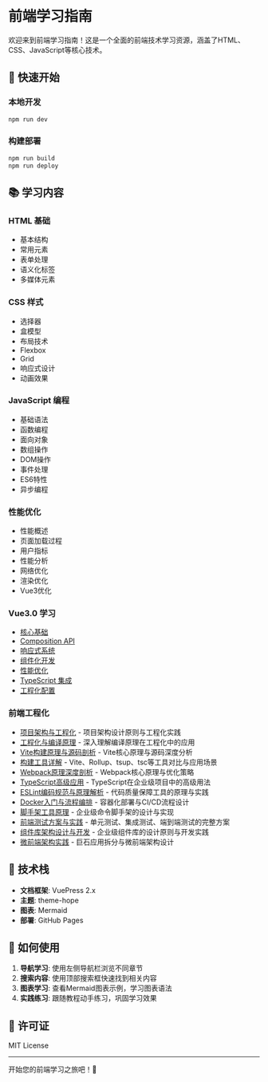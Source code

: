# 前端学习指南

欢迎来到前端学习指南！这是一个全面的前端技术学习资源，涵盖了HTML、CSS、JavaScript等核心技术。

## 🚀 快速开始

### 本地开发
```bash
npm run dev
```

### 构建部署
```bash
npm run build
npm run deploy
```

## 📚 学习内容

### HTML 基础
- 基本结构
- 常用元素
- 表单处理
- 语义化标签
- 多媒体元素

### CSS 样式
- 选择器
- 盒模型
- 布局技术
- Flexbox
- Grid
- 响应式设计
- 动画效果

### JavaScript 编程
- 基础语法
- 函数编程
- 面向对象
- 数组操作
- DOM操作
- 事件处理
- ES6特性
- 异步编程

### 性能优化
- 性能概述
- 页面加载过程
- 用户指标
- 性能分析
- 网络优化
- 渲染优化
- Vue3优化

### Vue3.0 学习
- [核心基础](./vue3/basics.md)
- [Composition API](./vue3/composition-api.md)
- [响应式系统](./vue3/reactivity.md)
- [组件化开发](./vue3/components.md)
- [性能优化](./vue3/performance.md)
- [TypeScript 集成](./vue3/typescript.md)
- [工程化配置](./vue3/engineering.md)

### 前端工程化
- [项目架构与工程化](./engineering/architecture.md) - 项目架构设计原则与工程化实践
- [工程化与编译原理](./engineering/compilation.md) - 深入理解编译原理在工程化中的应用
- [Vite构建原理与源码剖析](./engineering/vite-deep-dive.md) - Vite核心原理与源码深度分析
- [构建工具详解](./engineering/build-tools.md) - Vite、Rollup、tsup、tsc等工具对比与应用场景
- [Webpack原理深度剖析](./engineering/webpack-principles.md) - Webpack核心原理与优化策略
- [TypeScript高级应用](./engineering/typescript-advanced.md) - TypeScript在企业级项目中的高级用法
- [ESLint编码规范与原理解析](./engineering/eslint-principles.md) - 代码质量保障工具的原理与实践
- [Docker入门与流程编排](./engineering/docker-cicd.md) - 容器化部署与CI/CD流程设计
- [脚手架工具原理](./engineering/scaffold-tools.md) - 企业级命令脚手架的设计与实现
- [前端测试方案与实践](./engineering/testing-strategies.md) - 单元测试、集成测试、端到端测试的完整方案
- [组件库架构设计与开发](./engineering/component-library.md) - 企业级组件库的设计原则与开发实践
- [微前端架构实践](./engineering/micro-frontend.md) - 巨石应用拆分与微前端架构设计

## 🔧 技术栈

- **文档框架**: VuePress 2.x
- **主题**: theme-hope
- **图表**: Mermaid
- **部署**: GitHub Pages

## 📖 如何使用

1. **导航学习**: 使用左侧导航栏浏览不同章节
2. **搜索内容**: 使用顶部搜索框快速找到相关内容
3. **图表学习**: 查看Mermaid图表示例，学习图表语法
4. **实践练习**: 跟随教程动手练习，巩固学习效果


## 📄 许可证

MIT License

---

开始您的前端学习之旅吧！🚀 